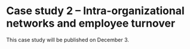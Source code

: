 # Case study 2 – Intra-organizational networks and employee turnover

This case study will be published on December 3.
